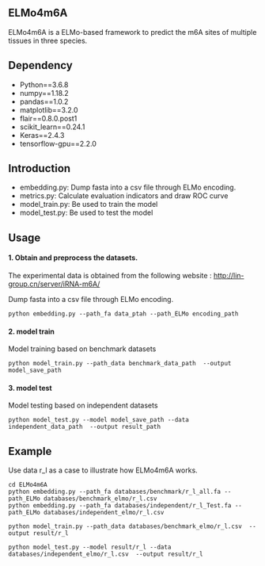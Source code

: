 ## ELMo4m6A
ELMo4m6A is a ELMo-based framework to predict the m6A sites of multiple tissues in three species.

## Dependency

- Python==3.6.8
- numpy==1.18.2
- pandas==1.0.2
- matplotlib==3.2.0
- flair==0.8.0.post1
- scikit_learn==0.24.1
- Keras==2.4.3
- tensorflow-gpu==2.2.0

## Introduction

- embedding.py: Dump fasta into a csv file through ELMo encoding.
- metrics.py: Calculate evaluation indicators and draw ROC curve     
- model_train.py: Be used to train the model    
- model_test.py: Be used to test the model  

    

## Usage

#### 1. Obtain and preprocess the datasets.

The experimental data is obtained from the following website : http://lin-group.cn/server/iRNA-m6A/

Dump fasta into a csv file through ELMo encoding.
```
python embedding.py --path_fa data_ptah --path_ELMo encoding_path
```


#### 2. model train

Model training based on benchmark datasets

```
python model_train.py --path_data benchmark_data_path  --output model_save_path
```

#### 3. model test

Model testing based on independent datasets

```
python model_test.py --model model_save_path --data independent_data_path  --output result_path
```

## Example
Use data r_l as a case to illustrate how ELMo4m6A works.
```
cd ELMo4m6A
python embedding.py --path_fa databases/benchmark/r_l_all.fa --path_ELMo databases/benchmark_elmo/r_l.csv
python embedding.py --path_fa databases/independent/r_l_Test.fa --path_ELMo databases/independent_elmo/r_l.csv

python model_train.py --path_data databases/benchmark_elmo/r_l.csv  --output result/r_l

python model_test.py --model result/r_l --data databases/independent_elmo/r_l.csv  --output result/r_l
```



